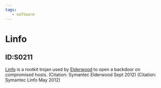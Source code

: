 ```yaml
---
tags:
   - software
---
```

# Linfo
## ID:S0211
[Linfo](software/S0211) is a rootkit trojan used by [Elderwood](groups/G0066) to open a backdoor on compromised hosts. (Citation: Symantec Elderwood Sept 2012) (Citation: Symantec Linfo May 2012)
